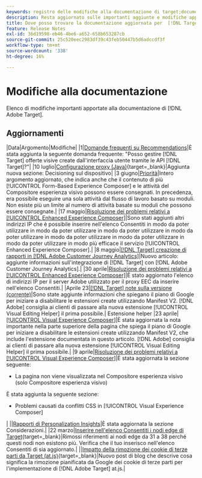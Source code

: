 ```yaml
---
keywords: registro delle modifiche alla documentazione di target;documentazione di aggiornamenti;nuovi argomenti;modifiche;aggiornamenti;aggiornamento
description: Resta aggiornato sulle importanti aggiunte e modifiche apportate alla documentazione di  [!DNL Adobe Target] .
title: Dove posso trovare la documentazione aggiornata per  [!DNL Target]?
feature: Release Notes
exl-id: 36d19598-eb46-4be6-a652-658b653287cb
source-git-commit: 25c520eec2983df39c43feb50447b5d6adccdf3f
workflow-type: tm+mt
source-wordcount: '338'
ht-degree: 16%

---
```


# Modifiche alla documentazione

Elenco di modifiche importanti apportate alla documentazione di [!DNL Adobe Target].

## Aggiornamenti

|Data|Argomento|Modifiche|
|1|[Domande frequenti su Recommendations](/help/main/c-recommendations/c-recommendations-faq/recommendations-faq.md)|È stata aggiunta la seguente domanda frequente: &quot;Posso gestire [!DNL Target] offerte visive create dall&#39;interfaccia utente tramite le API [!DNL Target]?&quot;|
|10 luglio|[Configurazione proxy (Java)](https://experienceleague.adobe.com/en/docs/target-dev/developer/server-side/java/proxy-configuration){target=_blank}|Aggiunta nuova sezione: Decisioning sul dispositivo|
|3 giugno|[Priorità](/help/main/c-activities/priority.md)|Intero argomento aggiornato, che indica anche che il contenuto di più [!UICONTROL Form-Based Experience Composer] e le attività del Compositore esperienza visivo possono essere consegnati. In precedenza, era possibile eseguire una sola attività dal flusso di lavoro basato su moduli. Non esiste più un limite al numero di attività basate su moduli che possono essere consegnate.|
|17 maggio|[Risoluzione dei problemi relativi a [!UICONTROL Enhanced Experience Composer]](/help/main/c-experiences/c-visual-experience-composer/r-troubleshoot-composer/troubleshooting-issues-related-to-the-enhanced-experience-composer-eec.md)|Sono stati aggiunti altri indirizzi IP che è possibile inserire nell&#39;elenco Consentiti in modo da poter utilizzare in modo da poter utilizzare in modo da poter utilizzare in modo da poter utilizzare in modo da poter utilizzare in modo da poter utilizzare in modo da poter utilizzare in modo più efficace il servizio [!UICONTROL Enhanced Experience Composer].|
|8 maggio|[[!DNL Target] creazione di rapporti in [!DNL Adobe Customer Journey Analytics]](/help/main/c-integrating-target-with-mac/cja/target-reporting-in-cja.md)|Nuovo articolo: aggiunte informazioni sull&#39;integrazione di [!DNL Target] con [!DNL Adobe Customer Journey Analytics].|
|30 aprile|[Risoluzione dei problemi relativi a [!UICONTROL Enhanced Experience Composer]](/help/main/c-experiences/c-visual-experience-composer/r-troubleshoot-composer/troubleshooting-issues-related-to-the-enhanced-experience-composer-eec.md)|È stato aggiornato l&#39;elenco di indirizzi IP per il server Adobe utilizzato per il proxy EEC da inserire nell&#39;elenco Consentiti.|
|Aprile 23|[[!DNL Target] note sulla versione (corrente)](/help/main/r-release-notes/release-notes.md)|Sono state aggiunte informazioni che spiegano il piano di Google per iniziare a disabilitare le estensioni create utilizzando Manifest V2. [!DNL Adobe] consiglia ai clienti di passare alla nuova estensione [!UICONTROL Visual Editing Helper] il prima possibile.|
Estensione helper |23 aprile|[[!UICONTROL Visual Experience Composer]](/help/main/c-experiences/c-visual-experience-composer/r-troubleshoot-composer/vec-helper-browser-extension.md)|È stata aggiornata la nota importante nella parte superiore della pagina che spiega il piano di Google per iniziare a disabilitare le estensioni create utilizzando Manifest V2, che include l&#39;estensione documentata in questo articolo. [!DNL Adobe] consiglia ai clienti di passare alla nuova estensione [!UICONTROL Visual Editing Helper] il prima possibile.|
|9 aprile|[Risoluzione dei problemi relativi a [!UICONTROL Visual Experience Composer]](/help/main/c-experiences/c-visual-experience-composer/r-troubleshoot-composer/troubleshooting-issues-related-to-the-visual-experience-composer-vec.md)|È stata aggiornata la sezione seguente:<ul><li>La pagina non viene visualizzata nel Compositore esperienza visivo (solo Compositore esperienza visivo)</li></ul>È stata aggiunta la seguente sezione:<ul><li>Problemi causati da conflitti CSS in [!UICONTROL Visual Experience Composer]</li></ul>|
||[Rapporti di Personalization Insights](/help/main/c-reports/c-personalization-insights-reports/personalization-insights-reports.md)|È stata aggiornata la sezione Considerazioni.|
|22 marzo|[Inserire nell&#39;elenco Consentiti i nodi edge di Target](https://experienceleague.adobe.com/en/docs/target-dev/developer/implementation/privacy/allowlist-edges){target=_blank}|Rimossi riferimenti ai nodi edge da 31 a 38 perché questi nodi non esistono più. Verifica che il tuo inserisco nell&#39;elenco Consentiti di sia aggiornato.|
||[Impatto della rimozione dei cookie di terze parti da Target (at.js)](https://experienceleague.adobe.com/docs/target-dev/assets/third_party_cookie_deprecation){target=_blank}|Nuovo post di blog che descrive cosa significa la rimozione pianificata da Google dei cookie di terze parti per l&#39;implementazione di [!DNL Adobe Target] at.js.|